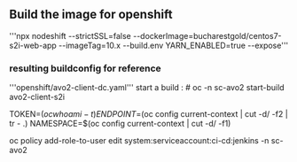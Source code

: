 ## Build the image for openshift
'''npx nodeshift --strictSSL=false --dockerImage=bucharestgold/centos7-s2i-web-app --imageTag=10.x --build.env YARN_ENABLED=true --expose'''
### resulting buildconfig for reference 
'''openshift/avo2-client-dc.yaml'''
start a build : # oc -n sc-avo2 start-build avo2-client-s2i


TOKEN=$(oc whoami -t)
ENDPOINT=$(oc config current-context | cut -d/ -f2 | tr - .)
NAMESPACE=$(oc config current-context | cut -d/ -f1)

oc policy add-role-to-user edit system:serviceaccount:ci-cd:jenkins -n sc-avo2
